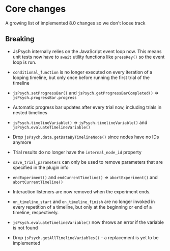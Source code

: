 # Core changes

A growing list of implemented 8.0 changes so we don't loose track

## Breaking

- JsPsych internally relies on the JavaScript event loop now. This means unit tests now have to `await` utility functions like `pressKey()` so the event loop is run.
- `conditional_function` is no longer executed on every iteration of a looping timeline, but only once before running the first trial of the timeline
- `jsPsych.setProgressBar()` and `jsPsych.getProgressBarCompleted()` => `jsPsych.progressBar.progress`
- Automatic progress bar updates after every trial now, including trials in nested timelines
- `jsPsych.timelineVariable()` => `jsPsych.timelineVariable()` and `jsPsych.evaluateTimelineVariable()`
- Drop `jsPsych.data.getDataByTimelineNode()` since nodes have no IDs anymore
- Trial results do no longer have the `internal_node_id` property
- `save_trial_parameters` can only be used to remove parameters that are specified in the plugin info
- `endExperiment()` and `endCurrentTimeline()` => `abortExperiment()` and `abortCurrentTimeline()`
- Interaction listeners are now removed when the experiment ends.
- `on_timeline_start` and `on_timeline_finish` are no longer invoked in every repetition of a timeline, but only at the beginning or end of a timeline, respectively.
- `jsPsych.evaluateTimelineVariable()` now throws an error if the variable is not found

- Drop `jsPsych.getAllTimelineVariables()` – a replacement is yet to be implemented
